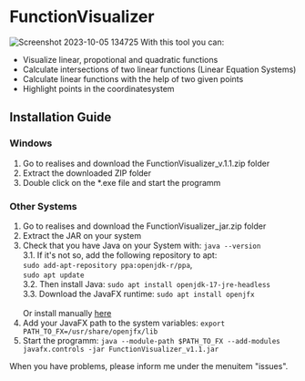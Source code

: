# FunctionVisualizer
![Screenshot 2023-10-05 134725](https://github.com/j-schall/FunctionVisualizer/assets/122560931/b817465a-6633-4cf6-9443-115d89c2b022)
With this tool you can:
<ul>
  <li>Visualize linear, propotional and quadratic functions</li>
  <li>Calculate intersections of two linear functions (Linear Equation Systems)</li>
  <li>Calculate linear functions with the help of two given points</li>
  <li>Highlight points in the coordinatesystem</li>
</ul>

## Installation Guide
### Windows
1. Go to realises and download the FunctionVisualizer_v.1.1.zip folder
2. Extract the downloaded ZIP folder
3. Double click on the *.exe file and start the programm

### Other Systems
1. Go to realises and download the FunctionVisualizer_jar.zip folder
2. Extract the JAR on your system
3. Check that you have Java on your System with: ```java --version```
<br>3.1. If it's not so, add the following repository to apt:<br>```sudo add-apt-repository ppa:openjdk-r/ppa```, <br>```sudo apt update```<br>
3.2. Then install Java: ```sudo apt install openjdk-17-jre-headless```
<br>3.3. Download the JavaFX runtime: ```sudo apt install openjfx``` <br>
   <br>Or install manually <a href="https://gluonhq.com/products/javafx/">here<a><br>
4. Add your JavaFX path to the system variables: ```export PATH_TO_FX=/usr/share/openjfx/lib```
5. Start the programm: ```java --module-path $PATH_TO_FX --add-modules javafx.controls -jar FunctionVisualizer_v1.1.jar```

When you have problems, please inform me under the menuitem "issues".

